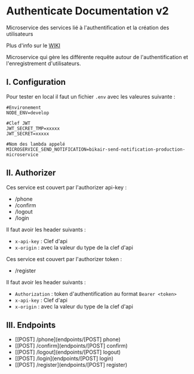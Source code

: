 # Authenticate Documentation v2

Microservice des services lié à l'authentification et la création des utilisateurs

Plus d'info sur le [WIKI](https://gitlab.com/bikairproject/microservices/authenticate/-/wikis/home)

Microservice qui gère les différente requête autour de l'authentification et l'enregistrement d'utilisateurs.

## I. Configuration

Pour tester en local il faut un fichier `.env` avec les valeures suivante :

```dotenv
#Environement
NODE_ENV=develop

#Clef JWT
JWT_SECRET_TMP=xxxxx
JWT_SECRET=xxxxx

#Nom des lambda appelé
MICROSERVICE_SEND_NOTIFICATION=bikair-send-notification-production-microservice
```

## II. Authorizer

Ces service est couvert par l'authorizer api-key :

- /phone
- /confirm
- /logout
- /login

Il faut avoir les header suivants :

- `x-api-key` : Clef d'api
- `x-origin` : avec la valeur du type de la clef d'api

Ces service est couvert par l'authorizer token :

- /register

Il faut avoir les header suivants :

- `Authorization` : token d'authentification au format `Bearer <token>`
- `x-api-key` : Clef d'api
- `x-origin` : avec la valeur du type de la clef d'api

## III. Endpoints

- [[POST] /phone](endpoints/[POST] phone)
- [[POST] /confirm](endpoints/[POST] confirm)
- [[POST] /logout](endpoints/[POST] logout)
- [[POST] /login](endpoints/[POST] login)
- [[POST] /register](endpoints/[POST] register)
